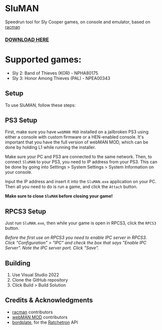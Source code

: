 # SluMAN
Speedrun tool for Sly Cooper games, on console and emulator, based on [racman](https://github.com/MichaelRelaxen/racman)

### [DOWNLOAD HERE](https://github.com/knuutti/SluMAN/releases/latest/download/SluMAN.zip)

# Supported games:
- Sly 2: Band of Thieves (KOR) - NPHA80175
- Sly 3: Honor Among Thieves (PAL) - NPEA00343
## Setup
To use SluMAN, follow these steps:
## PS3 Setup
First, make sure you have `webMAN MOD` installed on a jailbroken PS3 using either a console with custom firmware or a HEN-enabled console. It's important that you have the full version of webMAN MOD, which can be done by holding L1 while running the installer.

Make sure your PC and PS3 are connected to the same network. Then, to connect `SluMAN` to your PS3, you need to IP address from your PS3. This can be done by going into Settings > System Settings > System Information on your console.

Input the IP address and insert it into the `SluMAN.exe` application on your PC. Then all you need to do is run a game, and click the `Attach` button.

**Make sure to close `SluMAN` before closing your game!**

## RPCS3 Setup
Just run `SluMAN.exe`, then while your game is open in RPCS3, click the `RPCS3` button.

*Before the first use on RPCS3 you need to enable IPC server in RPCS3. Click "Configuration" > "IPC" and check the box that says "Enable IPC Server". Note the IPC server port. Click "Save".*

## Building
1. Use Visual Studio 2022
2. Clone the GitHub repository
3. Click Build > Build Solution

## Credits & Acknowledgments
- [racman](https://github.com/MichaelRelaxen/racman) contributors
- [webMAN MOD](https://github.com/aldostools/webMAN-MOD) contributors
- [bordplate](https://github.com/bordplate), for the [Ratchetron](https://github.com/bordplate/Ratchetron) API
